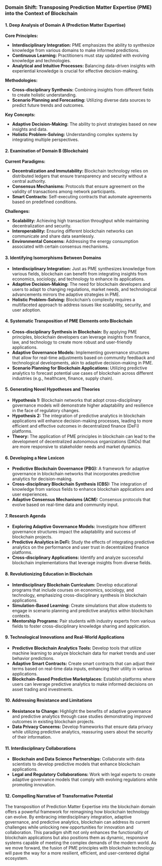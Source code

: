 ### Domain Shift: Transposing Prediction Matter Expertise (PME) into the Context of Blockchain

#### 1. Deep Analysis of Domain A (Prediction Matter Expertise)

**Core Principles:**
- **Interdisciplinary Integration:** PME emphasizes the ability to synthesize knowledge from various domains to make informed predictions.
- **Continuous Learning:** Practitioners must stay updated with evolving knowledge and technologies.
- **Analytical and Intuitive Processes:** Balancing data-driven insights with experiential knowledge is crucial for effective decision-making.

**Methodologies:**
- **Cross-disciplinary Synthesis:** Combining insights from different fields to create holistic understanding.
- **Scenario Planning and Forecasting:** Utilizing diverse data sources to predict future trends and outcomes.

**Key Concepts:**
- **Adaptive Decision-Making:** The ability to pivot strategies based on new insights and data.
- **Holistic Problem-Solving:** Understanding complex systems by integrating multiple perspectives.

#### 2. Examination of Domain B (Blockchain)

**Current Paradigms:**
- **Decentralization and Immutability:** Blockchain technology relies on distributed ledgers that ensure transparency and security without a central authority.
- **Consensus Mechanisms:** Protocols that ensure agreement on the validity of transactions among network participants.
- **Smart Contracts:** Self-executing contracts that automate agreements based on predefined conditions.

**Challenges:**
- **Scalability:** Achieving high transaction throughput while maintaining decentralization and security.
- **Interoperability:** Ensuring different blockchain networks can communicate and share data seamlessly.
- **Environmental Concerns:** Addressing the energy consumption associated with certain consensus mechanisms.

#### 3. Identifying Isomorphisms Between Domains

- **Interdisciplinary Integration:** Just as PME synthesizes knowledge from various fields, blockchain can benefit from integrating insights from economics, sociology, and technology to enhance its applications.
- **Adaptive Decision-Making:** The need for blockchain developers and users to adapt to changing regulations, market needs, and technological advancements mirrors the adaptive strategies in PME.
- **Holistic Problem-Solving:** Blockchain’s complexity requires a multifaceted approach to address issues like scalability, security, and user adoption.

#### 4. Systematic Transposition of PME Elements onto Blockchain

- **Cross-disciplinary Synthesis in Blockchain:** By applying PME principles, blockchain developers can leverage insights from finance, law, and technology to create more robust and user-friendly applications.
- **Adaptive Governance Models:** Implementing governance structures that allow for real-time adjustments based on community feedback and technological developments, akin to adaptive decision-making in PME.
- **Scenario Planning for Blockchain Applications:** Utilizing predictive analytics to forecast potential use cases of blockchain across different industries (e.g., healthcare, finance, supply chain).

#### 5. Generating Novel Hypotheses and Theories

- **Hypothesis 1:** Blockchain networks that adopt cross-disciplinary governance models will demonstrate higher adaptability and resilience in the face of regulatory changes.
- **Hypothesis 2:** The integration of predictive analytics in blockchain applications will enhance decision-making processes, leading to more efficient and effective outcomes in decentralized finance (DeFi) platforms.
- **Theory:** The application of PME principles in blockchain can lead to the development of decentralized autonomous organizations (DAOs) that are more responsive to stakeholder needs and market dynamics.

#### 6. Developing a New Lexicon

- **Predictive Blockchain Governance (PBG):** A framework for adaptive governance in blockchain networks that incorporates predictive analytics for decision-making.
- **Cross-disciplinary Blockchain Synthesis (CBS):** The integration of knowledge from various fields to enhance blockchain applications and user experiences.
- **Adaptive Consensus Mechanisms (ACM):** Consensus protocols that evolve based on real-time data and community input.

#### 7. Research Agenda

- **Exploring Adaptive Governance Models:** Investigate how different governance structures impact the adaptability and success of blockchain projects.
- **Predictive Analytics in DeFi:** Study the effects of integrating predictive analytics on the performance and user trust in decentralized finance platforms.
- **Cross-disciplinary Applications:** Identify and analyze successful blockchain implementations that leverage insights from diverse fields.

#### 8. Revolutionizing Education in Blockchain

- **Interdisciplinary Blockchain Curriculum:** Develop educational programs that include courses on economics, sociology, and technology, emphasizing cross-disciplinary synthesis in blockchain applications.
- **Simulation-Based Learning:** Create simulations that allow students to engage in scenario planning and predictive analytics within blockchain contexts.
- **Mentorship Programs:** Pair students with industry experts from various fields to foster cross-disciplinary knowledge sharing and application.

#### 9. Technological Innovations and Real-World Applications

- **Predictive Blockchain Analytics Tools:** Develop tools that utilize machine learning to analyze blockchain data for market trends and user behavior predictions.
- **Adaptive Smart Contracts:** Create smart contracts that can adjust their terms based on real-time data inputs, enhancing their utility in various applications.
- **Blockchain-Based Predictive Marketplaces:** Establish platforms where users can leverage predictive analytics to make informed decisions on asset trading and investments.

#### 10. Addressing Resistance and Limitations

- **Resistance to Change:** Highlight the benefits of adaptive governance and predictive analytics through case studies demonstrating improved outcomes in existing blockchain projects.
- **Data Privacy Concerns:** Develop frameworks that ensure data privacy while utilizing predictive analytics, reassuring users about the security of their information.

#### 11. Interdisciplinary Collaborations

- **Blockchain and Data Science Partnerships:** Collaborate with data scientists to develop predictive models that enhance blockchain applications.
- **Legal and Regulatory Collaborations:** Work with legal experts to create adaptive governance models that comply with evolving regulations while promoting innovation.

#### 12. Compelling Narrative of Transformative Potential

The transposition of Prediction Matter Expertise into the blockchain domain offers a powerful framework for reimagining how blockchain technology can evolve. By embracing interdisciplinary integration, adaptive governance, and predictive analytics, blockchain can address its current challenges while unlocking new opportunities for innovation and collaboration. This paradigm shift not only enhances the functionality of blockchain applications but also positions them as dynamic, responsive systems capable of meeting the complex demands of the modern world. As we move forward, the fusion of PME principles with blockchain technology will pave the way for a more resilient, efficient, and user-centered digital ecosystem.